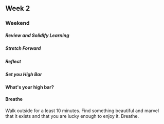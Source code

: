 ## Week 2

### Weekend

##### Review and Solidify Learning


##### Stretch Forward

##### Reflect

##### Set you High Bar 

**What's your high bar?**

#### Breathe

Walk outside for a least 10 minutes. Find something beautiful and marvel that it exists and that you are lucky enough to enjoy it.  Breathe.

